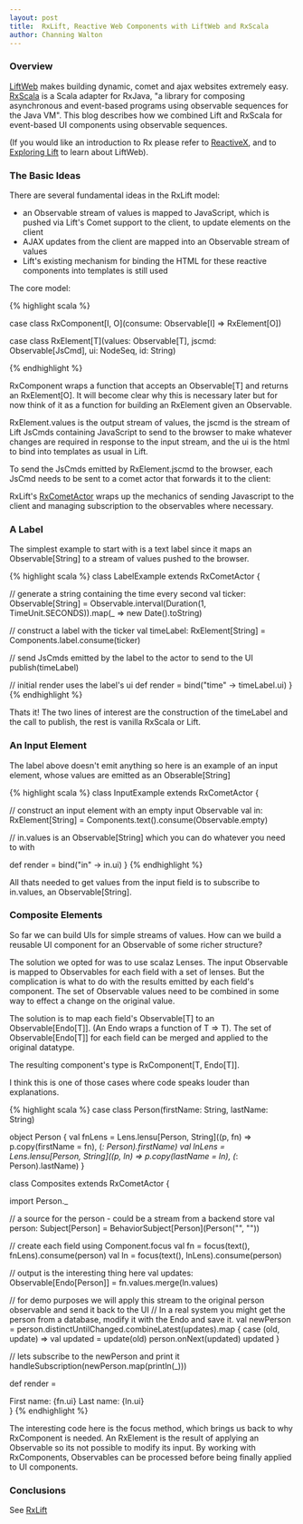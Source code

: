 ```yaml
---
layout: post
title:  RxLift, Reactive Web Components with LiftWeb and RxScala
author: Channing Walton
---
```


### Overview

[LiftWeb](http://liftweb.net) makes building dynamic, comet and ajax websites extremely easy. [RxScala](http://reactivex.io/rxscala/) is a Scala adapter for RxJava, "a library for composing asynchronous and event-based programs using observable sequences for the Java VM". This blog describes how we combined Lift and RxScala for event-based UI components using observable sequences.

 <!-- break -->

(If you would like an introduction to Rx please refer to [ReactiveX](http://reactivex.io), and to [Exploring Lift](http://exploring.liftweb.net/master/index.html) to learn about LiftWeb).

### The Basic Ideas

There are several fundamental ideas in the RxLift model: 

* an Observable stream of values is mapped to JavaScript, which is pushed via Lift's Comet support to the client, to update elements on the client
* AJAX updates from the client are mapped into an Observable stream of values
* Lift's existing mechanism for binding the HTML for these reactive components into templates is still used

The core model:

{% highlight scala %}

case class RxComponent[I, O](consume: Observable[I] ⇒ RxElement[O])

case class RxElement[T](values: Observable[T], jscmd: Observable[JsCmd], ui: NodeSeq, id: String)

{% endhighlight %}

RxComponent wraps a function that accepts an Observable[T] and returns an RxElement[O]. It will become clear why this is necessary later but for now think of it as a function for building an RxElement given an Observable.

RxElement.values is the output stream of values, the jscmd is the stream of Lift JsCmds containing JavaScript to send to the browser to make whatever changes are required in response to the input stream, and the ui is the html to bind into templates as usual in Lift.

To send the JsCmds emitted by RxElement.jscmd to the browser, each JsCmd needs to be sent to a comet actor that forwards it to the client:

RxLift's [RxCometActor](https://github.com/channingwalton/rxlift/blob/master/core/src/main/scala/com/casualmiracles/rxlift/RxCometActor.scala) wraps up the mechanics of sending Javascript to the client and managing subscription to the observables where necessary.

### A Label

The simplest example to start with is a text label since it maps an Observable[String] to a stream of values pushed to the browser.

{% highlight scala %}
class LabelExample extends RxCometActor {

  // generate a string containing the time every second
  val ticker: Observable[String] = 
    Observable.interval(Duration(1, TimeUnit.SECONDS)).map(_ ⇒ new Date().toString)

  // construct a label with the ticker
  val timeLabel: RxElement[String] = Components.label.consume(ticker)

  // send JsCmds emitted by the label to the actor to send to the UI
  publish(timeLabel)

  // initial render uses the label's ui
  def render = bind("time" -> timeLabel.ui)
}
{% endhighlight %}

Thats it! The two lines of interest are the construction of the timeLabel and the call to publish, the rest is vanilla RxScala or Lift.

### An Input Element

The label above doesn't emit anything so here is an example of an input element, whose values are emitted as an Obserable[String]

{% highlight scala %}
class InputExample extends RxCometActor {

  // construct an input element with an empty input Observable
  val in: RxElement[String] = Components.text().consume(Observable.empty)

  // in.values is an Observable[String] which you can do whatever you need to with

  def render = bind("in" -> in.ui)
}
{% endhighlight %}

All thats needed to get values from the input field is to subscribe to in.values, an Observable[String].

### Composite Elements

So far we can build UIs for simple streams of values. How can we build a reusable UI component for an Observable of some richer structure?

The solution we opted for was to use scalaz Lenses. The input Observable is mapped to Observables for each field with a set of lenses. But the complication is what to do with the results emitted by each field's component. The set of Observable values need to be combined in some way to effect a change on the original value.

The solution is to map each field's Observable[T] to an Observable[Endo[T]]. (An Endo wraps a function of T => T). The set of Observable[Endo[T]] for each field can be merged and applied to the original datatype.

The resulting component's type is RxComponent[T, Endo[T]].

I think this is one of those cases where code speaks louder than explanations.

{% highlight scala %}
case class Person(firstName: String, lastName: String)

object Person {
  val fnLens = Lens.lensu[Person, String]((p, fn) ⇒ p.copy(firstName = fn), (_: Person).firstName)
  val lnLens = Lens.lensu[Person, String]((p, ln) ⇒ p.copy(lastName = ln), (_: Person).lastName)
}

class Composites extends RxCometActor {

  import Person._

  // a source for the person - could be a stream from a backend store
  val person: Subject[Person] = BehaviorSubject[Person](Person("", ""))

  // create each field using Component.focus
  val fn = focus(text(), fnLens).consume(person)
  val ln = focus(text(), lnLens).consume(person)

  // output is the interesting thing here
  val updates: Observable[Endo[Person]] = fn.values.merge(ln.values)

  // for demo purposes we will apply this stream to the original person observable and send it back to the UI
  // In a real system you might get the person from a database, modify it with the Endo and save it.
  val newPerson = person.distinctUntilChanged.combineLatest(updates).map {
    case (old, update) ⇒
      val updated = update(old)
      person.onNext(updated)
      updated
  }

  // lets subscribe to the newPerson and print it
  handleSubscription(newPerson.map(println(_)))

  def render =
    <div>
     First name: {fn.ui}
     Last name: {ln.ui}
    </div>
}
{% endhighlight %}

The interesting code here is the focus method, which brings us back to why RxComponent is needed. An RxElement is the result of applying an Observable so its not possible to modify its input. By working with RxComponents, Observables can be processed before being finally applied to UI components.

### Conclusions


See [RxLift](https://github.com/channingwalton/rxlift)
